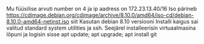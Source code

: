 Mu füüsilise arvuti number on 4 ja ip aadress on 172.23.13.40/16
Iso pärineb https://cdimage.debian.org/cdimage/archive/8.10.0/amd64/iso-cd/debian-8.10.0-amd64-netinst.iso siit
Kasutan debian 8.10 versiooni 
Installi kaigus sai valitud standard system utilities ja ssh. Seejärel installeerisin virtuaalmasina lõpuni ja logisin sisse
apt update; apt upgrade; apt install git
